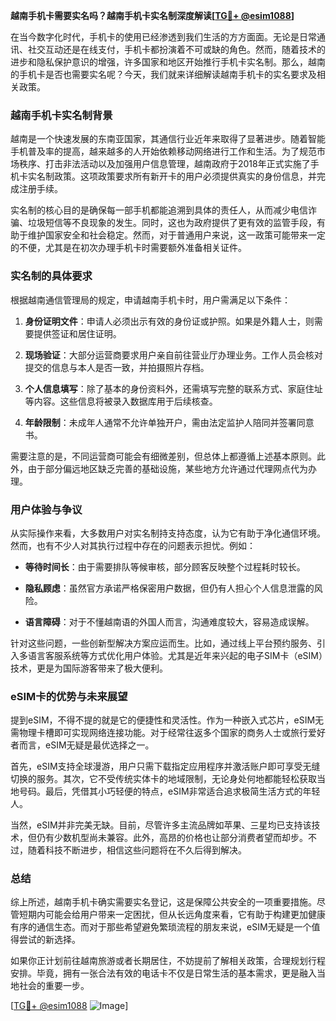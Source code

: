 **越南手机卡需要实名吗？越南手机卡实名制深度解读[[TG💪+ @esim1088](https://t.me/s/esim1088)]**

在当今数字化时代，手机卡的使用已经渗透到我们生活的方方面面。无论是日常通讯、社交互动还是在线支付，手机卡都扮演着不可或缺的角色。然而，随着技术的进步和隐私保护意识的增强，许多国家和地区开始推行手机卡实名制。那么，越南的手机卡是否也需要实名呢？今天，我们就来详细解读越南手机卡的实名要求及相关政策。

### 越南手机卡实名制背景

越南是一个快速发展的东南亚国家，其通信行业近年来取得了显著进步。随着智能手机普及率的提高，越来越多的人开始依赖移动网络进行工作和生活。为了规范市场秩序、打击非法活动以及加强用户信息管理，越南政府于2018年正式实施了手机卡实名制政策。这项政策要求所有新开卡的用户必须提供真实的身份信息，并完成注册手续。

实名制的核心目的是确保每一部手机都能追溯到具体的责任人，从而减少电信诈骗、垃圾短信等不良现象的发生。同时，这也为政府提供了更有效的监管手段，有助于维护国家安全和社会稳定。然而，对于普通用户来说，这一政策可能带来一定的不便，尤其是在初次办理手机卡时需要额外准备相关证件。

### 实名制的具体要求

根据越南通信管理局的规定，申请越南手机卡时，用户需满足以下条件：

1. **身份证明文件**：申请人必须出示有效的身份证或护照。如果是外籍人士，则需要提供签证和居住证明。
   
2. **现场验证**：大部分运营商要求用户亲自前往营业厅办理业务。工作人员会核对提交的信息与本人是否一致，并拍摄照片存档。

3. **个人信息填写**：除了基本的身份资料外，还需填写完整的联系方式、家庭住址等内容。这些信息将被录入数据库用于后续核查。

4. **年龄限制**：未成年人通常不允许单独开户，需由法定监护人陪同并签署同意书。

需要注意的是，不同运营商可能会有细微差别，但总体上都遵循上述基本原则。此外，由于部分偏远地区缺乏完善的基础设施，某些地方允许通过代理网点代为办理。

### 用户体验与争议

从实际操作来看，大多数用户对实名制持支持态度，认为它有助于净化通信环境。然而，也有不少人对其执行过程中存在的问题表示担忧。例如：

- **等待时间长**：由于需要排队等候审核，部分顾客反映整个过程耗时较长。
  
- **隐私顾虑**：虽然官方承诺严格保密用户数据，但仍有人担心个人信息泄露的风险。

- **语言障碍**：对于不懂越南语的外国人而言，沟通难度较大，容易造成误解。

针对这些问题，一些创新型解决方案应运而生。比如，通过线上平台预约服务、引入多语言客服系统等方式优化用户体验。尤其是近年来兴起的电子SIM卡（eSIM）技术，更是为国际游客带来了极大便利。

### eSIM卡的优势与未来展望

提到eSIM，不得不提的就是它的便捷性和灵活性。作为一种嵌入式芯片，eSIM无需物理卡槽即可实现网络连接功能。对于经常往返多个国家的商务人士或旅行爱好者而言，eSIM无疑是最优选择之一。

首先，eSIM支持全球漫游，用户只需下载指定应用程序并激活账户即可享受无缝切换的服务。其次，它不受传统实体卡的地域限制，无论身处何地都能轻松获取当地号码。最后，凭借其小巧轻便的特点，eSIM非常适合追求极简生活方式的年轻人。

当然，eSIM并非完美无缺。目前，尽管许多主流品牌如苹果、三星均已支持该技术，但仍有少数机型尚未兼容。此外，高昂的价格也让部分消费者望而却步。不过，随着科技不断进步，相信这些问题将在不久后得到解决。

### 总结

综上所述，越南手机卡确实需要实名登记，这是保障公共安全的一项重要措施。尽管短期内可能会给用户带来一定困扰，但从长远角度来看，它有助于构建更加健康有序的通信生态。而对于那些希望避免繁琐流程的朋友来说，eSIM无疑是一个值得尝试的新选择。

如果你正计划前往越南旅游或者长期居住，不妨提前了解相关政策，合理规划行程安排。毕竟，拥有一张合法有效的电话卡不仅是日常生活的基本需求，更是融入当地社会的重要一步。

[[TG💪+ @esim1088](https://t.me/s/esim1088) ![Image](https://i.postimg.cc/4NQfJmqS/Snipaste-2025-05-13-00-14-12.png)]